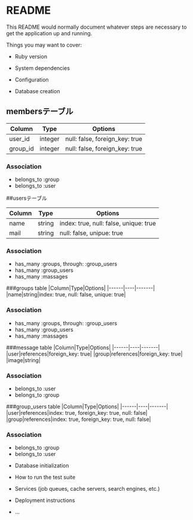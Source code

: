 # README

This README would normally document whatever steps are necessary to get the
application up and running.

Things you may want to cover:

* Ruby version

* System dependencies

* Configuration

* Database creation

## membersテーブル

|Column|Type|Options|
|------|----|-------|
|user_id|integer|null: false, foreign_key: true|
|group_id|integer|null: false, foreign_key: true|

### Association
- belongs_to :group
- belongs_to :user



##usersテーブル

|Column|Type|Options|
|------|----|-------|
|name|string|index: true, null: false, unique: true|
|mail|string|null: false, unipue: true|

### Association
- has_many :groups, through: :group_users
- has_many :group_users
- has_many :massages



###groups table
|Column|Type|Options|
|------|----|-------|
|name|string|index: true, null: false, unique: true|

### Association
- has_many :groups, through: :group_users
- has_many :group_users
- has_many :massages



###message table
|Column|Type|Options|
|------|----|-------|
|user|references|foreign_key: true|
|group|references|foreign_key: true|
|image|string|

### Association
- belongs_to :user
- belongs_to :group


###group_users table
|Column|Type|Options|
|------|----|-------|
|user|references|index: true, foreign_key: true, null: false|
|group|references|index: true, foreign_key: true, null: false|

### Association
- belongs_to :group
- belongs_to :user


* Database initialization

* How to run the test suite

* Services (job queues, cache servers, search engines, etc.)

* Deployment instructions

* ...
